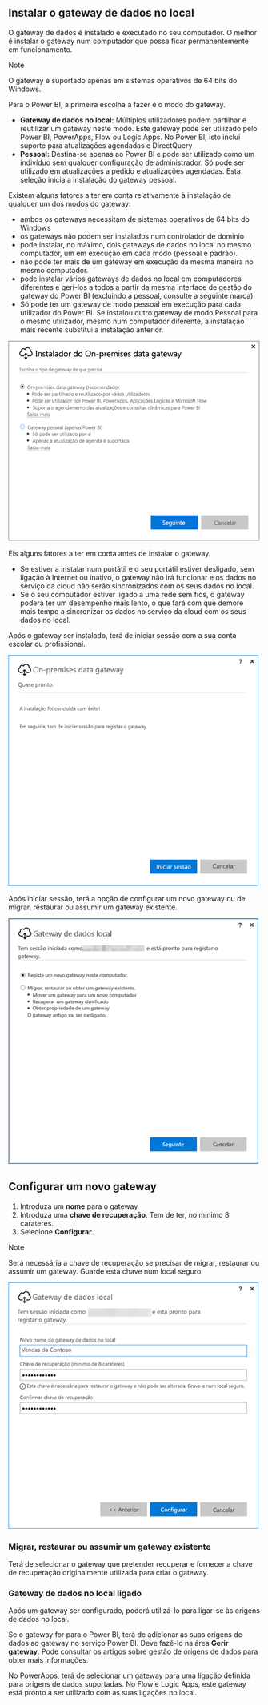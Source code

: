 ## <a name="install-the-on-premises-data-gateway"></a>Instalar o gateway de dados no local
O gateway de dados é instalado e executado no seu computador. O melhor é instalar o gateway num computador que possa ficar permanentemente em funcionamento.

> [!NOTE]
> O gateway é suportado apenas em sistemas operativos de 64 bits do Windows.
> 
> 

Para o Power BI, a primeira escolha a fazer é o modo do gateway.

* **Gateway de dados no local:** Múltiplos utilizadores podem partilhar e reutilizar um gateway neste modo. Este gateway pode ser utilizado pelo Power BI, PowerApps, Flow ou Logic Apps. No Power BI, isto inclui suporte para atualizações agendadas e DirectQuery
* **Pessoal:** Destina-se apenas ao Power BI e pode ser utilizado como um indivíduo sem qualquer configuração de administrador. Só pode ser utilizado em atualizações a pedido e atualizações agendadas. Esta seleção inicia a instalação do gateway pessoal.

Existem alguns fatores a ter em conta relativamente à instalação de qualquer um dos modos do gateway:

* ambos os gateways necessitam de sistemas operativos de 64 bits do Windows
* os gateways não podem ser instalados num controlador de domínio
* pode instalar, no máximo, dois gateways de dados no local no mesmo computador, um em execução em cada modo (pessoal e padrão). 
* não pode ter mais de um gateway em execução da mesma maneira no mesmo computador.
* pode instalar vários gateways de dados no local em computadores diferentes e geri-los a todos a partir da mesma interface de gestão do gateway do Power BI (excluindo a pessoal, consulte a seguinte marca)
* Só pode ter um gateway de modo pessoal em execução para cada utilizador do Power BI. Se instalou outro gateway de modo Pessoal para o mesmo utilizador, mesmo num computador diferente, a instalação mais recente substitui a instalação anterior.

![On-prem-data-gateway-install-powerbi](./media/gateway-onprem-install-include/on-prem-data-gateway-install-powerbi.png)

Eis alguns fatores a ter em conta antes de instalar o gateway.

* Se estiver a instalar num portátil e o seu portátil estiver desligado, sem ligação à Internet ou inativo, o gateway não irá funcionar e os dados no serviço da cloud não serão sincronizados com os seus dados no local.
* Se o seu computador estiver ligado a uma rede sem fios, o gateway poderá ter um desempenho mais lento, o que fará com que demore mais tempo a sincronizar os dados no serviço da cloud com os seus dados no local.

Após o gateway ser instalado, terá de iniciar sessão com a sua conta escolar ou profissional.

![On-prem-data-gateway-install-signin](./media/gateway-onprem-install-include/on-prem-data-gateway-install-signin.png)

Após iniciar sessão, terá a opção de configurar um novo gateway ou de migrar, restaurar ou assumir um gateway existente.

![On-prem-data-gateway-install-register-recovery](./media/gateway-onprem-install-include/on-prem-data-gateway-install-register-recovery.png)

## <a name="configure-a-new-gateway"></a>Configurar um novo gateway
1. Introduza um **nome** para o gateway
2. Introduza uma **chave de recuperação**. Tem de ter, no mínimo 8 carateres.
3. Selecione **Configurar**.

> [!NOTE]
> Será necessária a chave de recuperação se precisar de migrar, restaurar ou assumir um gateway. Guarde esta chave num local seguro.
> 
> 

![On-prem-data-gateway-install-recovery](./media/gateway-onprem-install-include/on-prem-data-gateway-install-recovery.png)

### <a name="migrate-restore-or-take-over-an-existing-gateway"></a>Migrar, restaurar ou assumir um gateway existente
Terá de selecionar o gateway que pretender recuperar e fornecer a chave de recuperação originalmente utilizada para criar o gateway.

### <a name="on-premises-data-gateway-connected"></a>Gateway de dados no local ligado
Após um gateway ser configurado, poderá utilizá-lo para ligar-se às origens de dados no local.

Se o gateway for para o Power BI, terá de adicionar as suas origens de dados ao gateway no serviço Power BI. Deve fazê-lo na área **Gerir gateway**. Pode consultar os artigos sobre gestão de origens de dados para obter mais informações.

No PowerApps, terá de selecionar um gateway para uma ligação definida para origens de dados suportadas. No Flow e Logic Apps, este gateway está pronto a ser utilizado com as suas ligações no local.

